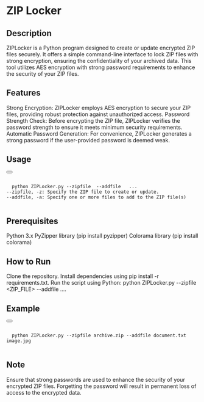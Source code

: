 # ZIP Locker

## Description
ZIPLocker is a Python program designed to create or update encrypted ZIP files securely. It offers a simple command-line interface to lock ZIP files with strong encryption, ensuring the confidentiality of your archived data. This tool utilizes AES encryption with strong password requirements to enhance the security of your ZIP files.

## Features
Strong Encryption: ZIPLocker employs AES encryption to secure your ZIP files, providing robust protection against unauthorized access.
Password Strength Check: Before encrypting the ZIP file, ZIPLocker verifies the password strength to ensure it meets minimum security requirements.
Automatic Password Generation: For convenience, ZIPLocker generates a strong password if the user-provided password is deemed weak.
## Usage

<!-- Add this code snippet where you want the "Copy Code" button to appear -->
<div>
  <button class="copy-button" onclick="copyCode()"></button>
  <pre><code class="language-python">
  python ZIPLocker.py --zipfile <ZIP_FILE> --addfile <FILE1> <FILE2> ...
--zipfile, -z: Specify the ZIP file to create or update.
--addfile, -a: Specify one or more files to add to the ZIP file(s)
  </code></pre>
</div>

## Prerequisites
Python 3.x
PyZipper library (pip install pyzipper)
Colorama library (pip install colorama)
## How to Run
Clone the repository.
Install dependencies using pip install -r requirements.txt.
Run the script using Python: 
python ZIPLocker.py --zipfile <ZIP_FILE> --addfile <FILE1> <FILE2> ....
## Example
<div>
  <button class="copy-button" onclick="copyCode()"></button>
  <pre><code class="language-python">
  python ZIPLocker.py --zipfile archive.zip --addfile document.txt image.jpg
  </code></pre>
</div>

## Note
Ensure that strong passwords are used to enhance the security of your encrypted ZIP files.
Forgetting the password will result in permanent loss of access to the encrypted data.
